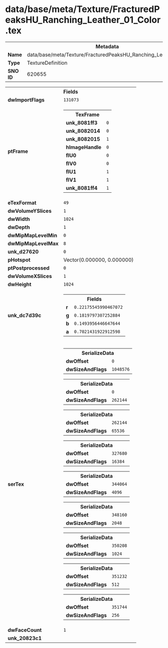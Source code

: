<h1>data/base/meta/Texture/FracturedPeaksHU_Ranching_Leather_01_Color.tex</h1><table><tr><th colspan="100%">Metadata</th></tr><tr><td><b>Name</b></td><td>data/base/meta/Texture/FracturedPeaksHU_Ranching_Leather_01_Color.tex</td></tr><tr><td><b>Type</b></td><td>TextureDefinition</td></tr><tr><td><b>SNO ID</b></td><td>620655</td></tr></table>

<table><tr><th colspan="100%">Fields</th></tr><tr><td><b>dwImportFlags</b></td><td><code>131073</code></td></tr><tr><td><b>ptFrame</b></td><td><table><tr><th colspan="100%">TexFrame</th></tr><tr><td><b>unk_8081ff3</b></td><td><code>0</code></td></tr><tr><td><b>unk_8082014</b></td><td><code>0</code></td></tr><tr><td><b>unk_8082015</b></td><td><code>1</code></td></tr><tr><td><b>hImageHandle</b></td><td><code>0</code></td></tr><tr><td><b>flU0</b></td><td><code>0</code></td></tr><tr><td><b>flV0</b></td><td><code>0</code></td></tr><tr><td><b>flU1</b></td><td><code>1</code></td></tr><tr><td><b>flV1</b></td><td><code>1</code></td></tr><tr><td><b>unk_8081ff4</b></td><td><code>1</code></td></tr></table>


</td></tr><tr><td><b>eTexFormat</b></td><td><code>49</code></td></tr><tr><td><b>dwVolumeYSlices</b></td><td><code>1</code></td></tr><tr><td><b>dwWidth</b></td><td><code>1024</code></td></tr><tr><td><b>dwDepth</b></td><td><code>1</code></td></tr><tr><td><b>dwMipMapLevelMin</b></td><td><code>0</code></td></tr><tr><td><b>dwMipMapLevelMax</b></td><td><code>8</code></td></tr><tr><td><b>unk_d27620</b></td><td><code>0</code></td></tr><tr><td><b>pHotspot</b></td><td>Vector(0.000000, 0.000000)</td></tr><tr><td><b>ptPostprocessed</b></td><td><code>0</code></td></tr><tr><td><b>dwVolumeXSlices</b></td><td><code>1</code></td></tr><tr><td><b>dwHeight</b></td><td><code>1024</code></td></tr><tr><td><b>unk_dc7d39c</b></td><td><table><tr><th colspan="100%">Fields</th></tr><tr><td><b>r</b></td><td><code>0.22175545990467072</code></td></tr><tr><td><b>g</b></td><td><code>0.1819797307252884</code></td></tr><tr><td><b>b</b></td><td><code>0.1493956446647644</code></td></tr><tr><td><b>a</b></td><td><code>0.7021431922912598</code></td></tr></table>

</td></tr><tr><td><b>serTex</b></td><td><table><tr><th colspan="100%">SerializeData</th></tr><tr><td><b>dwOffset</b></td><td><code>0</code></td></tr><tr><td><b>dwSizeAndFlags</b></td><td><code>1048576</code></td></tr></table>


<table><tr><th colspan="100%">SerializeData</th></tr><tr><td><b>dwOffset</b></td><td><code>0</code></td></tr><tr><td><b>dwSizeAndFlags</b></td><td><code>262144</code></td></tr></table>


<table><tr><th colspan="100%">SerializeData</th></tr><tr><td><b>dwOffset</b></td><td><code>262144</code></td></tr><tr><td><b>dwSizeAndFlags</b></td><td><code>65536</code></td></tr></table>


<table><tr><th colspan="100%">SerializeData</th></tr><tr><td><b>dwOffset</b></td><td><code>327680</code></td></tr><tr><td><b>dwSizeAndFlags</b></td><td><code>16384</code></td></tr></table>


<table><tr><th colspan="100%">SerializeData</th></tr><tr><td><b>dwOffset</b></td><td><code>344064</code></td></tr><tr><td><b>dwSizeAndFlags</b></td><td><code>4096</code></td></tr></table>


<table><tr><th colspan="100%">SerializeData</th></tr><tr><td><b>dwOffset</b></td><td><code>348160</code></td></tr><tr><td><b>dwSizeAndFlags</b></td><td><code>2048</code></td></tr></table>


<table><tr><th colspan="100%">SerializeData</th></tr><tr><td><b>dwOffset</b></td><td><code>350208</code></td></tr><tr><td><b>dwSizeAndFlags</b></td><td><code>1024</code></td></tr></table>


<table><tr><th colspan="100%">SerializeData</th></tr><tr><td><b>dwOffset</b></td><td><code>351232</code></td></tr><tr><td><b>dwSizeAndFlags</b></td><td><code>512</code></td></tr></table>


<table><tr><th colspan="100%">SerializeData</th></tr><tr><td><b>dwOffset</b></td><td><code>351744</code></td></tr><tr><td><b>dwSizeAndFlags</b></td><td><code>256</code></td></tr></table>


</td></tr><tr><td><b>dwFaceCount</b></td><td><code>1</code></td></tr><tr><td><b>unk_20823c1</b></td><td></td></tr></table>

